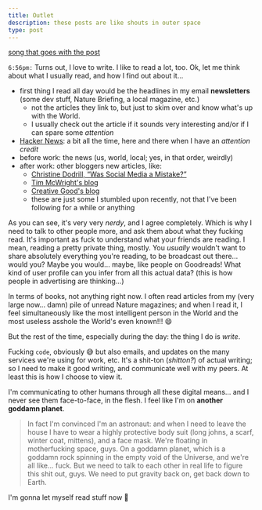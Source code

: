 ```yaml
---
title: Outlet
description: these posts are like shouts in outer space
type: post
---
```


<a href="https://projektrecords.bandcamp.com/track/pod-01" target="_blank">song that goes with the post</a>

`6:56pm:` Turns out, I love to write. I like to read a lot, too. Ok, let me think about what I usually read, and how I find out about it...

* first thing I read all day would be the headlines in my email **newsletters** (some dev stuff, Nature Briefing, a local magazine, etc.)
    - not the articles they link to, but just to skim over and know what's up with the World.
    - I usually check out the article if it sounds very interesting and/or if I can spare some _attention_
* <a href="https://news.ycombinator.com/" target="_blank">Hacker News</a>: a bit all the time, here and there when I have an _attention credit_
* before work: the news (us, world, local; yes, in that order, weirdly)
* after work: other bloggers new articles, like:
    - <a href="https://christine.website/blog/social-media-mistake-2021-01-26" target="_blank">Christine Dodrill, “Was Social Media a Mistake?”</a>
    - <a href="https://macwright.com/" target="_blank">Tim McWright's blog</a>
    - <a href="https://creativegood.com/blog/" target="_blank">Creative Good's blog</a>
    - these are just some I stumbled upon recently, not that I've been following for a while or anything

As you can see, it's very very *nerdy*, and I agree completely. Which is why I need to talk to other people more, and ask them about what they fucking read. It's important as fuck to understand what your friends are reading. I mean, reading a pretty private thing, mostly. You _usually_ wouldn't want to share absolutely everything you're reading, to be broadcast out there... would you? Maybe you would... maybe, like people on Goodreads! What kind of user profile can you infer from all this actual data? (this is how people in advertising are thinking...)

In terms of books, not anything right now. I often read articles from my (very large now... damn) pile of unread Nature magazines; and when I read it, I feel simultaneously like the most intelligent person in the World and the most useless asshole the World's even known!!! 😄

But the rest of the time, especially during the day: the thing I do is _write_.

Fucking `code`, obviously 😅 but also emails, and updates on the many services we're using for work, etc. It's a shit-ton (_shitton?_) of actual writing; so I need to make it good writing, and communicate well with my peers. At least this is how I choose to view it.

I'm communicating to other humans through all these digital means... and I never see them face-to-face, in the flesh. I feel like I'm on **another goddamn planet**.

<aside data-component="drawer">

> In fact I'm convinced I'm an astronaut: and when I need to leave the house I have to wear a highly protective body suit (long johns, a scarf, winter coat, mittens), and a face mask. We're floating in motherfucking space, guys. On a goddamn planet, which is a goddamn rock spinning in the empty void of the Universe, and we're all like... fuck. But we need to talk to each other in real life to figure this shit out, guys. We need to put gravity back on, get back down to Earth.

I'm gonna let myself read stuff now 🤙

</aside>
